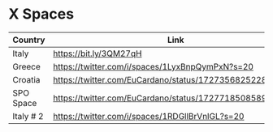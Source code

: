 # X Spaces



<table><thead><tr><th width="143">Country</th><th width="232">Link</th><th>Transaction</th></tr></thead><tbody><tr><td>Italy</td><td><a href="https://bit.ly/3QM27qH">https://bit.ly/3QM27qH</a></td><td>cac3d847420f1d990471af689e79cdb41fac538d15c817f1a9a722409bd678f7</td></tr><tr><td>Greece</td><td><a href="https://twitter.com/i/spaces/1LyxBnpQymPxN?s=20">https://twitter.com/i/spaces/1LyxBnpQymPxN?s=20</a></td><td>f051555f68a2d404836df41668d3475adccd6d370c2599bc23089991a0847859</td></tr><tr><td>Croatia</td><td><a href="https://twitter.com/EuCardano/status/1727356825228763435">https://twitter.com/EuCardano/status/1727356825228763435</a></td><td>4dbe81c162cf4931e490bb3d29001cf47db4bcc8c2a349c9036dabd34e952716</td></tr><tr><td>SPO Space</td><td><a href="https://twitter.com/EuCardano/status/1727718508589404518">https://twitter.com/EuCardano/status/1727718508589404518</a></td><td>ec4c70b5209376193c4cae770b100bf40ad950c2d260adcb5327736093313ba9</td></tr><tr><td>Italy # 2</td><td><a href="https://twitter.com/i/spaces/1RDGllBrVnlGL?s=20">https://twitter.com/i/spaces/1RDGllBrVnlGL?s=20</a></td><td>80b44a2cc56f5bdbe0f4fa5e2983fd23126384d9513668dc086977d3a0f14413</td></tr></tbody></table>
